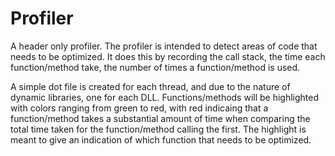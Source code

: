# Profiler

A header only profiler. The profiler is intended to detect areas of code that needs to be optimized. It does this by recording the call stack, the time each function/method take, the number of times a function/method is used.

A simple dot file is created for each thread, and due to the nature of dynamic libraries, one for each DLL.
Functions/methods will be highlighted with colors ranging from green to red, with red indicaing that a function/method takes a substantial amount of time when comparing the total time taken for the function/method calling the first. The highlight is meant to give an indication of which function that needs to be optimized.
